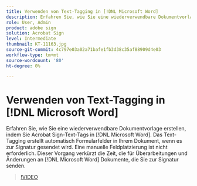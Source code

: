 ```yaml
---
title: Verwenden von Text-Tagging in [!DNL Microsoft Word]
description: Erfahren Sie, wie Sie eine wiederverwendbare Dokumentvorlage erstellen, indem Sie Acrobat Sign-Text-Tags in [!DNL Microsoft Word]
role: User, Admin
product: adobe sign
solution: Acrobat Sign
level: Intermediate
thumbnail: KT-11163.jpg
source-git-commit: 4c797e03a02a71bafe1fb3d38c35af88909d4e03
workflow-type: tm+mt
source-wordcount: '80'
ht-degree: 0%

---
```


# Verwenden von Text-Tagging in [!DNL Microsoft Word]

Erfahren Sie, wie Sie eine wiederverwendbare Dokumentvorlage erstellen, indem Sie Acrobat Sign-Text-Tags in [!DNL Microsoft Word]. Das Text-Tagging erstellt automatisch Formularfelder in Ihrem Dokument, wenn es zur Signatur gesendet wird. Eine manuelle Feldplatzierung ist nicht erforderlich.
Dieser Vorgang verkürzt die Zeit, die für Überarbeitungen und Änderungen an [!DNL Microsoft Word] Dokumente, die Sie zur Signatur senden.

>[!VIDEO](https://video.tv.adobe.com/v/3409482?hidetitle=true)
